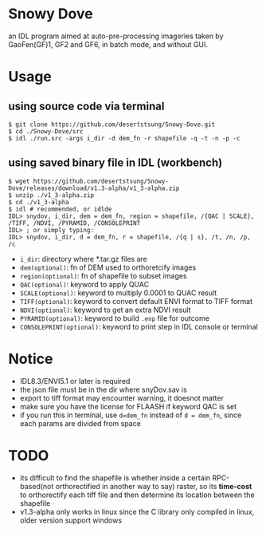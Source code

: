 # Snowy Dove
an IDL program aimed at auto-pre-processing imageries taken by GaoFen(GF)1, GF2 and GF6, in batch mode, and without GUI.
# Usage
## using source code via terminal
```shell
$ git clone https://github.com/desertstsung/Snowy-Dove.git
$ cd ./Snowy-Dove/src
$ idl ./run.src -args i_dir -d dem_fn -r shapefile -q -t -n -p -c
```
## using saved binary file in IDL (workbench)
```shell
$ wget https://github.com/desertstsung/Snowy-Dove/releases/download/v1.3-alpha/v1_3-alpha.zip
$ unzip ./v1_3-alpha.zip
$ cd ./v1_3-alpha
$ idl # recommended, or idlde
IDL> snydov, i_dir, dem = dem_fn, region = shapefile, /{QAC | SCALE}, /TIFF, /NDVI, /PYRAMID, /CONSOLEPRINT
IDL> ; or simply typing:
IDL> snydov, i_dir, d = dem_fn, r = shapefile, /{q | s}, /t, /n, /p, /c
```
- ``i_dir``:                  directory where *.tar.gz files are
- ``dem(optional)``:          fn of DEM used to orthoretcify images
- ``region(optional)``:       fn of shapefile to subset images
- ``QAC(optional)``:          keyword to apply QUAC
- ``SCALE(optional)``:        keyword to multiply 0.0001 to QUAC result
- ``TIFF(optional)``:         keyword to convert default ENVI format to TIFF format
- ``NDVI(optional)``:         keyword to get an extra NDVI result
- ``PYRAMID(optional)``:      keyword to build ``.enp`` file for outcome
- ``CONSOLEPRINT(optional)``: keyword to print step in IDL console or terminal
# Notice
- IDL8.3/ENVI5.1 or later is required
- the json file must be in the dir where snyDov.sav is
- export to tiff format may encounter warning, it doesnot matter
- make sure you have the license for FLAASH if keyword QAC is set
- if you run this in terminal, use ``d=dem_fn`` instead of ``d = dem_fn``, since each params are divided from space
# TODO
- its difficult to find the shapefile is whether inside a certain RPC-based(not orthorectified in another way to say) raster, so its **time-cost** to orthorectify each tiff file and then determine its location between the shapefile
- v1.3-alpha only works in linux since the C library only compiled in linux, older version support windows
